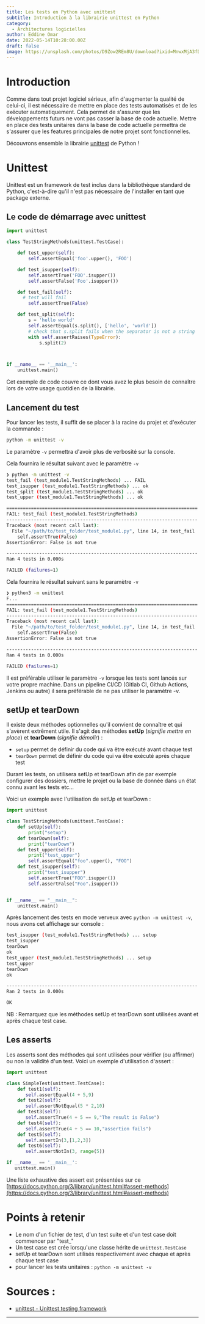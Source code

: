 ```yaml
---
title: Les tests en Python avec unittest
subtitle: Introduction à la librairie unittest en Python
category:
  - Architectures logicielles
author: Eddine Omar
date: 2022-05-14T10:28:00.00Z
draft: false
image: https://unsplash.com/photos/D9Zow2REm8U/download?ixid=MnwxMjA3fDB8MXxhbGx8fHx8fHx8fHwxNjU5NzE2MDQ4&force=true&w=640
---
```


# Introduction
Comme dans tout projet logiciel sérieux, afin d'augmenter la qualité de celui-ci, il est nécessaire de mettre en place des tests automatisés et de les exécuter automatiquement. Cela permet de s'assurer que les développements futurs ne vont pas casser la base de code actuelle. Mettre en place des tests unitaires dans la base de code actuelle permettra de s'assurer que les features principales de notre projet sont fonctionnelles.

Découvrons ensemble la librairie [unittest](https://docs.python.org/3/library/unittest.html) de Python !

# Unittest
Unittest est un framework de test inclus dans la bibliothèque standard de Python, c'est-à-dire qu'il n'est pas nécessaire de l'installer en tant que package externe.

## Le code de démarrage avec unittest

```python
import unittest

class TestStringMethods(unittest.TestCase):

    def test_upper(self):
        self.assertEqual('foo'.upper(), 'FOO')

    def test_isupper(self):
        self.assertTrue('FOO'.isupper())
        self.assertFalse('Foo'.isupper())

    def test_fail(self):
      # test will fail
        self.assertTrue(False)

    def test_split(self):
        s = 'hello world'
        self.assertEqual(s.split(), ['hello', 'world'])
        # check that s.split fails when the separator is not a string
        with self.assertRaises(TypeError):
            s.split(2)



if __name__ == '__main__':
    unittest.main()

```
Cet exemple de code couvre ce dont vous avez le plus besoin de connaître lors de votre usage quotidien de la librairie.

## Lancement du test
Pour lancer les tests, il suffit de se placer à la racine du projet et d'exécuter la commande :
```bash
python -m unittest -v
```
Le paramètre `-v` permettra d'avoir plus de verbosité sur la console.

Cela fournira le résultat suivant avec le paramètre `-v`
```bash
❯ python -m unittest -v
test_fail (test_module1.TestStringMethods) ... FAIL
test_isupper (test_module1.TestStringMethods) ... ok
test_split (test_module1.TestStringMethods) ... ok
test_upper (test_module1.TestStringMethods) ... ok

======================================================================
FAIL: test_fail (test_module1.TestStringMethods)
----------------------------------------------------------------------
Traceback (most recent call last):
  File "~/path/to/test_folder/test_module1.py", line 14, in test_fail
    self.assertTrue(False)
AssertionError: False is not true

----------------------------------------------------------------------
Ran 4 tests in 0.000s

FAILED (failures=1)
```
Cela fournira le résultat suivant sans le paramètre `-v
`
```bash
❯ python3 -m unittest
F...
======================================================================
FAIL: test_fail (test_module1.TestStringMethods)
----------------------------------------------------------------------
Traceback (most recent call last):
  File "~/path/to/test_folder/test_module1.py", line 14, in test_fail
    self.assertTrue(False)
AssertionError: False is not true

----------------------------------------------------------------------
Ran 4 tests in 0.000s

FAILED (failures=1)
```

Il est préférable utiliser le paramètre `-v` lorsque les tests sont lancés sur votre propre machine. Dans un pipeline CI/CD (Gitlab CI, Github Actions, Jenkins ou autre) il sera préférable de ne pas utiliser le paramètre -v.

## setUp et tearDown

Il existe deux méthodes optionnelles qu'il convient de connaître et qui s'avèrent extrêment utile. Il s'agit des méthodes **setUp** (*signifie mettre en place*) et **tearDown** (*signifie démolir*) :
 * `setup` permet de définir du code qui va être exécuté avant chaque test
 * `tearDown` permet de définir du code qui va être exécuté après chaque test

Durant les tests, on utilisera setUp et tearDown afin de par exemple configurer des dossiers, mettre le projet ou la base de donnée dans un état connu avant les tests etc...

Voici un exemple avec l'utilisation de setUp et tearDown :

```python
import unittest

class TestStringMethods(unittest.TestCase):
    def setUp(self):
        print("setup")
    def tearDown(self):
        print("tearDown")
    def test_upper(self):
        print("test_upper")
        self.assertEqual("foo".upper(), "FOO")
    def test_isupper(self):
        print("test_isupper")
        self.assertTrue("FOO".isupper())
        self.assertFalse("Foo".isupper())


if __name__ == "__main__":
    unittest.main()

```

Après lancement des tests en mode verveux avec `python -m unittest -v`, nous avons cet affichage sur console :
```bash
test_isupper (test_module1.TestStringMethods) ... setup
test_isupper
tearDown
ok
test_upper (test_module1.TestStringMethods) ... setup
test_upper
tearDown
ok

----------------------------------------------------------------------
Ran 2 tests in 0.000s

OK
```

NB : Remarquez que les méthodes setUp et tearDown sont utilisées avant et après chaque test case.

## Les asserts
Les asserts sont des méthodes qui sont utilisées pour vérifier (ou affirmer) ou non la validité d'un test. Voici un exemple d'utilisation d'assert :

```python
import unittest

class SimpleTest(unittest.TestCase):
    def test1(self):
       self.assertEqual(4 + 5,9)
    def test2(self):
       self.assertNotEqual(5 * 2,10)
    def test3(self):
       self.assertTrue(4 + 5 == 9,"The result is False")
    def test4(self):
       self.assertTrue(4 + 5 == 10,"assertion fails")
    def test5(self):
       self.assertIn(3,[1,2,3])
    def test6(self):
       self.assertNotIn(3, range(5))

if __name__ == '__main__':
   unittest.main()

```
Une liste exhaustive des assert est présentées sur ce [https://docs.python.org/3/library/unittest.html#assert-methods](https://docs.python.org/3/library/unittest.html#assert-methods)

# Points à retenir

 * Le nom d'un fichier de test, d'un test suite et d'un test case doit commencer par "test_"
 * Un test case est crée lorsqu'une classe hérite de `unittest.TestCase`
 * setUp et tearDown sont utilisés respectivement avec chaque et après chaque test case
 * pour lancer les tests unitaires : `python -m unittest -v`


# Sources :
* [unittest - Unittest testing framework](https://docs.python.org/3/library/unittest.html)

------------------------------------------